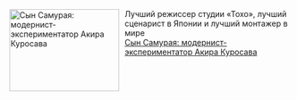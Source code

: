 <!--2025-03-23 15:30:16-->
<div class="yb">
  <div class="rss smaller1 kino_teatr"><a href="https://www.kino-teatr.ru/blog/y2025/3-23/1358/" title="Сын Самурая: модернист-экспериментатор Акира Куросава"><img src="https://www.kino-teatr.ru/blog/8/5/1358/poster.jpg" width="196" height="147" align="left" hspace="5" style="margin: 0px 10px 0px 5px" alt="Сын Самурая: модернист-экспериментатор Акира Куросава"/></a>Лучший режиссер студии «Тохо», лучший сценарист в Японии и лучший монтажер в мире <br><a class="light" href="https://www.kino-teatr.ru/blog/y2025/3-23/1358/">Сын Самурая: модернист-экспериментатор Акира Куросава</a></div>
</div>
